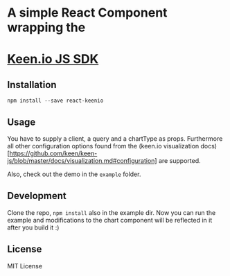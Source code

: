 # A simple React Component wrapping the
# [Keen.io JS SDK](https://github.com/keen/keen-js)

## Installation

```
npm install --save react-keenio
```
## Usage

You have to supply a client, a query and a chartType as props.
Furthermore all other configuration options found from the
(keen.io visualization docs)[https://github.com/keen/keen-js/blob/master/docs/visualization.md#configuration]
are supported.

Also, check out the demo in the `example` folder.

## Development

Clone the repo, `npm install` also in the example dir.
Now you can run the example and modifications to the chart component will be reflected in it after you build it :)

## License

MIT License
